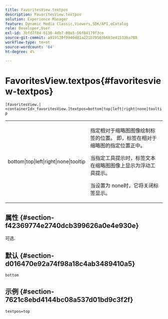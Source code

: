 ```yaml
---
title: FavoritesView.textpos
description: FavoritesView.textpos
solution: Experience Manager
feature: Dynamic Media Classic,Viewers,SDK/API,eCatalog
role: Developer,User
exl-id: 3bfd7f84-6136-4db7-80a5-56f84179f3ce
source-git-commit: a919130f0940d81a221b79563b6b3e41533ba788
workflow-type: tm+mt
source-wordcount: '64'
ht-degree: 4%

---
```


# FavoritesView.textpos{#favoritesview-textpos}

`[FavoritesView.|<containerId>_favoritesView.]textpos=bottom|top|left|right|none|tooltip`

<table id="table_2B109D2F91E64B5382B31921C3780FA5"> 
 <tbody> 
  <tr> 
   <td colname="col1"> <p><span class="codeph"> bottom|top|left|right|none|tooltip</span> </p> </td> 
   <td colname="col2"> <p> 指定相对于缩略图图像绘制标签的位置。 即，标签在相对于缩略图的指定位置正中。 </p> <p>当指定<span class="codeph">工具提示</span>时，标签文本在缩略图图像上显示为浮动工具提示。 </p> <p>当设置为<span class="codeph"> none</span>时，它将关闭标签显示。 </p> </td> 
  </tr> 
 </tbody> 
</table>

## 属性 {#section-f42369774e2740dcb399626a0e4e930e}

可选.

## 默认 {#section-d016470e92a74f98a18c4ab3489410a5}

`bottom`

## 示例 {#section-7621c8ebd4144bc08a537d01bd9c3f2f}

`textpos=top`
